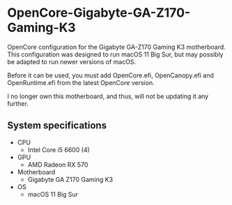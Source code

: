 # OpenCore-Gigabyte-GA-Z170-Gaming-K3

OpenCore configuration for the Gigabyte GA-Z170 Gaming K3 motherboard.
This configuration was designed to run macOS 11 Big Sur, but may possibly
be adapted to run newer versions of macOS.

Before it can be used, you must add OpenCore.efi, OpenCanopy.efi and OpenRuntime.efi
from the latest OpenCore version.

I no longer own this motherboard, and thus, will not be updating it any further.

## System specifications

- CPU
  - Intel Core i5 6600 (4)
- GPU
  - AMD Radeon RX 570
- Motherboard
  - Gigabyte GA Z170 Gaming K3
- OS
  - macOS 11 Big Sur
